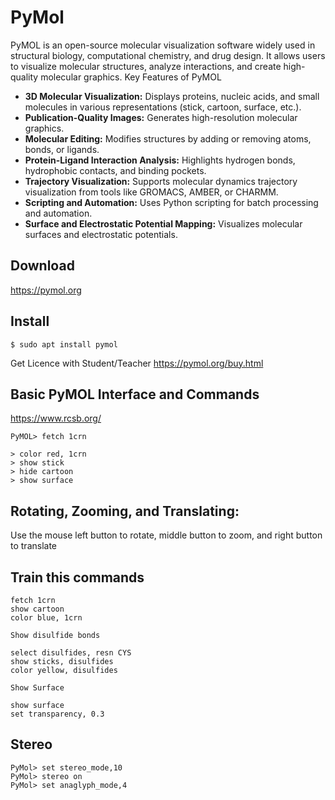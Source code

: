 # PyMol

PyMOL is an open-source molecular visualization software widely used in structural biology, computational chemistry, and drug design. It allows users to visualize molecular structures, analyze interactions, and create high-quality molecular graphics.
Key Features of PyMOL

- **3D Molecular Visualization:** Displays proteins, nucleic acids, and small molecules in various representations (stick, cartoon, surface, etc.).
- **Publication-Quality Images:** Generates high-resolution molecular graphics.
- **Molecular Editing:** Modifies structures by adding or removing atoms, bonds, or ligands.
- **Protein-Ligand Interaction Analysis:** Highlights hydrogen bonds, hydrophobic contacts, and binding pockets.
- **Trajectory Visualization:** Supports molecular dynamics trajectory visualization from tools like GROMACS, AMBER, or CHARMM.
- **Scripting and Automation:** Uses Python scripting for batch processing and automation.
- **Surface and Electrostatic Potential Mapping:** Visualizes molecular surfaces and electrostatic potentials.

## Download
https://pymol.org

## Install
   `$ sudo apt install pymol`

Get Licence with Student/Teacher
https://pymol.org/buy.html

## Basic PyMOL Interface and Commands
https://www.rcsb.org/

```
PyMOL> fetch 1crn

> color red, 1crn
> show stick
> hide cartoon
> show surface
```

## Rotating, Zooming, and Translating:

Use the mouse left button to rotate, middle button to zoom, and right button to translate


## Train this commands
```
fetch 1crn
show cartoon
color blue, 1crn

Show disulfide bonds

select disulfides, resn CYS
show sticks, disulfides
color yellow, disulfides

Show Surface 

show surface
set transparency, 0.3
```

## Stereo

```
PyMol> set stereo_mode,10
PyMol> stereo on
PyMol> set anaglyph_mode,4
```
